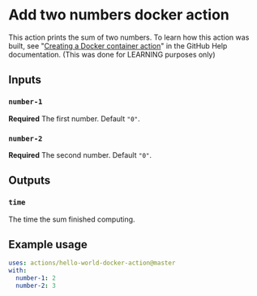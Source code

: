 # Add two numbers docker action

This action prints the sum of two numbers. To learn how this action was built, see "[Creating a Docker container action](https://help.github.com/en/articles/creating-a-docker-container-action)" in the GitHub Help documentation. (This was done for LEARNING purposes only)

## Inputs

### `number-1`

**Required** The first number. Default `"0"`.

### `number-2`

**Required** The second number. Default `"0"`.

## Outputs

### `time`

The time the sum finished computing.

## Example usage

```yaml
uses: actions/hello-world-docker-action@master
with:
  number-1: 2
  number-2: 3
```
